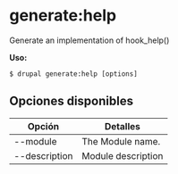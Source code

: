 # generate:help
Generate an implementation of hook_help()

**Uso:**
```
$ drupal generate:help [options]
```

## Opciones disponibles
Opción | Detalles
-------|-------------
--module | The Module name.
--description | Module description
